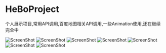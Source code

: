 HeBoProject
===========

个人展示项目,常用API调用,百度地图相关API调用,一些Animation使用,还在继续完全中

![ScreenShot](http://i.imgur.com/6Jg7Mbs.png)
![ScreenShot](http://i.imgur.com/6Jg7Mbs.png)
![ScreenShot](http://i.imgur.com/6Jg7Mbs.png)
![ScreenShot](http://i.imgur.com/6Jg7Mbs.png)
![ScreenShot](http://i.imgur.com/6Jg7Mbs.png)
![ScreenShot](http://i.imgur.com/6Jg7Mbs.png)
![ScreenShot](http://i.imgur.com/6Jg7Mbs.png)
